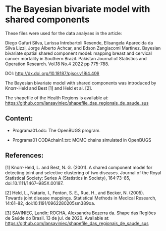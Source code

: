 # The Bayesian bivariate model with shared components

These files were used for the data analyses in the article:

Diego Gafuri Silva, Larissa Intrebartoli Resende, Elisangela Aparecida da Silva Lizzi, Jorge Alberto Achcar, and Edson Zangiacomi Martinez. Bayesian bivariate spatial shared component model: mapping breast and cervical cancer mortality in Southern Brazil. Pakistan Journal of Statistics and Operation Research. Vol.18 No.4 2022 pp 775-788.

DOI: http://dx.doi.org/10.18187/pjsor.v18i4.409

The Bayesian bivariate model with shared components was introduced by Knorr-Held and Best [1] and Held et al. [2].

The shapefile of the Health Regions is available at: https://github.com/lansaviniec/shapefile_das_regionais_de_saude_sus

## Content:

* Programa01.odc: The OpenBUGS program.

* Programa01 CODAchain1.txt: MCMC chains simulated in OpenBUGS

## References:

[1] Knorr-Held, L. and Best, N. G. (2001). A shared component model for detecting joint and selective clustering of two diseases. Journal of the Royal Statistical Society: Series A (Statistics in Society), 164:73–85, doi:10.1111/1467–985X.00187.

[2] Held, L., Natario, I., Fenton, S. E., Rue, H., and Becker, N. (2005). Towards joint disease mappings. Statistical Methods in Medical Research, 14:61–82, doi:10.1191/0962280205sm389oa.

[3] SAVINIEC, Landir; ROCHA, Alexsandra Bezerra da. Shape das Regiões de Saúde do Brasil. 13 de jul. de 2020. Available at: https://github.com/lansaviniec/shapefile_das_regionais_de_saude_sus
